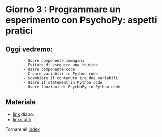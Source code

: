 # Giorno 3 : Programmare un esperimento con PsychoPy: aspetti pratici
		
## Oggi vedremo:
			- Usare componente immagini
			- Evitare di eseguire una routine
			- Usare componente code
			- Creare variabili in Python code
			- Scambiare il contenuto tra due variabili
			- Usare If statement in Python code
			- Usare funzioni di PsychoPy in Python code

## Materiale

- [link](https://docs.google.com/presentation/d/1gEJgXdQQewSB6hhFkKAmJw0gHpwr-BeAY71XjbJvFd4/edit#slide=id.g101a4011d5b_0_0) diapo.
- [links utili](links.md)

Tornare all'[index](index.md)
